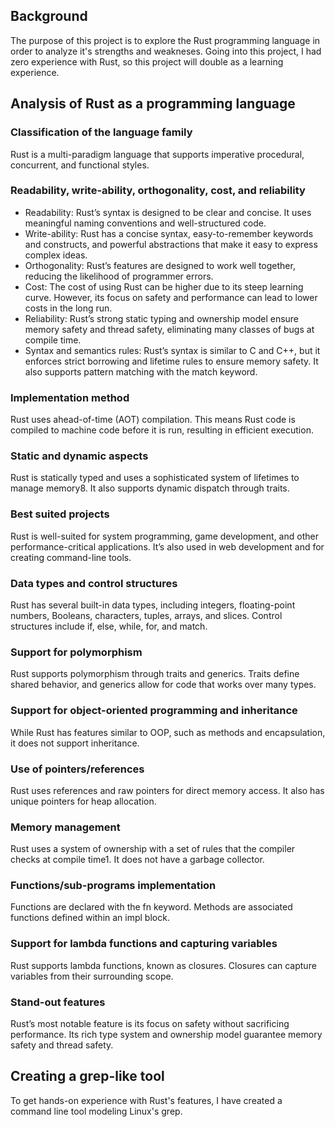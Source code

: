 ## Background
The purpose of this project is to explore the Rust programming language in order to analyze it's strengths and weakneses. Going into this project, I had zero experience with Rust, so this project will double as a learning experience.

## Analysis of Rust as a programming language
### Classification of the language family
Rust is a multi-paradigm language that supports imperative procedural, concurrent, and functional styles.

### Readability, write-ability, orthogonality, cost, and reliability

* Readability: Rust’s syntax is designed to be clear and concise. It uses meaningful naming conventions and well-structured code.
* Write-ability: Rust has a concise syntax, easy-to-remember keywords and constructs, and powerful abstractions that make it easy to express complex ideas.
* Orthogonality: Rust’s features are designed to work well together, reducing the likelihood of programmer errors.
* Cost: The cost of using Rust can be higher due to its steep learning curve. However, its focus on safety and performance can lead to lower costs in the long run.
* Reliability: Rust’s strong static typing and ownership model ensure memory safety and thread safety, eliminating many classes of bugs at compile time.
* Syntax and semantics rules: Rust’s syntax is similar to C and C++, but it enforces strict borrowing and lifetime rules to ensure memory safety. It also supports pattern matching with the match keyword.

### Implementation method
Rust uses ahead-of-time (AOT) compilation. This means Rust code is compiled to machine code before it is run, resulting in efficient execution.

### Static and dynamic aspects
Rust is statically typed and uses a sophisticated system of lifetimes to manage memory8. It also supports dynamic dispatch through traits.

### Best suited projects
Rust is well-suited for system programming, game development, and other performance-critical applications. It’s also used in web development and for creating command-line tools.

### Data types and control structures
Rust has several built-in data types, including integers, floating-point numbers, Booleans, characters, tuples, arrays, and slices. Control structures include if, else, while, for, and match.

### Support for polymorphism
Rust supports polymorphism through traits and generics. Traits define shared behavior, and generics allow for code that works over many types.

### Support for object-oriented programming and inheritance
While Rust has features similar to OOP, such as methods and encapsulation, it does not support inheritance.

### Use of pointers/references
Rust uses references and raw pointers for direct memory access. It also has unique pointers for heap allocation.

### Memory management
Rust uses a system of ownership with a set of rules that the compiler checks at compile time1. It does not have a garbage collector.

### Functions/sub-programs implementation
Functions are declared with the fn keyword. Methods are associated functions defined within an impl block.

### Support for lambda functions and capturing variables
Rust supports lambda functions, known as closures. Closures can capture variables from their surrounding scope.

### Stand-out features
Rust’s most notable feature is its focus on safety without sacrificing performance. Its rich type system and ownership model guarantee memory safety and thread safety.

## Creating a grep-like tool
To get hands-on experience with Rust's features, I have created a command line tool modeling Linux's grep.